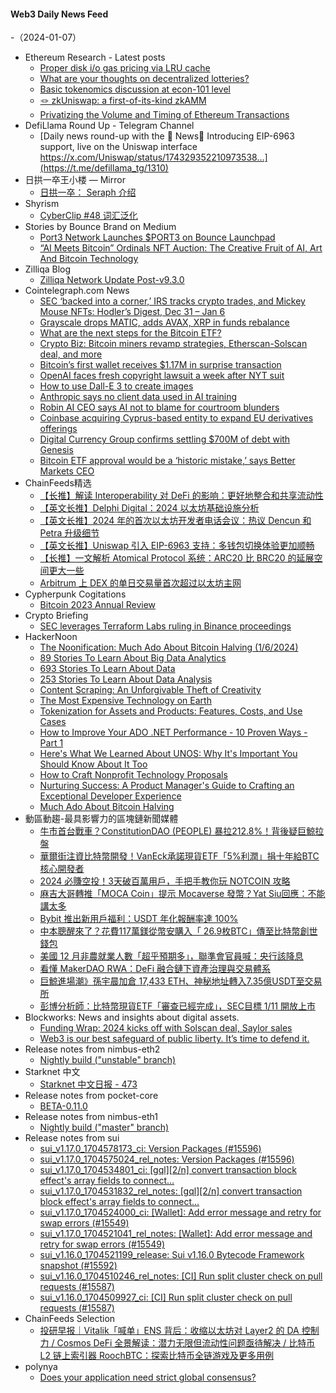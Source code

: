 #### Web3 Daily News Feed
-（2024-01-07）

- Ethereum Research - Latest posts
  - [Proper disk i/o gas pricing via LRU cache](https://ethresear.ch/t/proper-disk-i-o-gas-pricing-via-lru-cache/18146#post_7)
  - [What are your thoughts on decentralized lotteries?](https://ethresear.ch/t/what-are-your-thoughts-on-decentralized-lotteries/13089#post_3)
  - [Basic tokenomics discussion at econ-101 level](https://ethresear.ch/t/basic-tokenomics-discussion-at-econ-101-level/18110#post_4)
  - [🪢 zkUniswap: a first-of-its-kind zkAMM](https://ethresear.ch/t/zkuniswap-a-first-of-its-kind-zkamm/16839#post_16)
  - [Privatizing the Volume and Timing of Ethereum Transactions](https://ethresear.ch/t/privatizing-the-volume-and-timing-of-ethereum-transactions/16184#post_3)
- DefiLlama Round Up - Telegram Channel
  - [Daily news round-up with the 🦙 News📰 Introducing EIP-6963 support, live on the Uniswap interface https://x.com/Uniswap/status/174329352210973538...](https://t.me/defillama_tg/1310)
- 日拱一卒王小楼 — Mirror
  - [日拱一卒： Seraph 介绍](https://mirror.xyz/maskpad.eth/RN_h_x-TkTsGCdUtTuaYTb4u8e5Vbv5GQTfQRClRkwY)
- Shyrism
  - [CyberClip #48 词汇泛化](https://shyrz.me/cyberclip-48-generalization-of-vocabulary/)
- Stories by Bounce Brand on Medium
  - [Port3 Network Launches $PORT3 on Bounce Launchpad](https://bouncefinance.medium.com/port3-network-launches-port3-on-bounce-launchpad-4c1acd11c7f2?source=rss-74b4e5aa79f6------2)
  - [“AI Meets Bitcoin” Ordinals NFT Auction: The Creative Fruit of AI, Art And Bitcoin Technology](https://bouncefinance.medium.com/ai-meets-bitcoin-ordinals-nft-auction-the-creative-fruit-of-ai-art-and-bitcoin-technology-e028e19817a1?source=rss-74b4e5aa79f6------2)
- Zilliqa Blog
  - [Zilliqa Network Update Post-v9.3.0](https://blog.zilliqa.com/zilliqa-network-update-post-v9-3-0/)
- Cointelegraph.com News
  - [SEC ‘backed into a corner,’ IRS tracks crypto trades, and Mickey Mouse NFTs: Hodler’s Digest, Dec 31 – Jan 6](https://cointelegraph.com/magazine/sec-backed-into-a-corner-irs-tracks-crypto-trades-and-mickey-mouse-nfts-hodlers-digest-dec-31-jan-6/)
  - [Grayscale drops MATIC, adds AVAX, XRP in funds rebalance](https://cointelegraph.com/news/grayscale-drops-matic-adds-avax-xrp-funds-rebalance)
  - [What are the next steps for the Bitcoin ETF?](https://cointelegraph.com/news/what-next-steps-for-bitcoin-etf-sec)
  - [Crypto Biz: Bitcoin miners revamp strategies, Etherscan-Solscan deal, and more](https://cointelegraph.com/news/crypto-biz-bitcoin-miners-revamp-strategies-etherscan-solscan-deal)
  - [Bitcoin’s first wallet receives $1.17M in surprise transaction](https://cointelegraph.com/news/bitcoins-first-wallet-sees-1-17-m-in-surprise-transaction)
  - [OpenAI faces fresh copyright lawsuit a week after NYT suit](https://cointelegraph.com/news/openai-faces-fresh-copyright-lawsuit-a-week-after-nyt-suit)
  - [How to use Dall-E 3 to create images](https://cointelegraph.com/news/how-to-use-dall-e-3-to-create-images)
  - [Anthropic says no client data used in AI training](https://cointelegraph.com/news/anthropic-pledges-no-client-data-for-ai-training)
  - [Robin AI CEO says AI not to blame for courtroom blunders](https://cointelegraph.com/news/legal-ai-ceo-urges-addressing-courtroom-blunders-without-blaming-ai)
  - [Coinbase acquiring Cyprus-based entity to expand EU derivatives offerings](https://cointelegraph.com/news/coinbase-leverages-mifid-ii-to-enhance-european-derivatives-offerings)
  - [Digital Currency Group confirms settling $700M of debt with Genesis](https://cointelegraph.com/news/dcg-short-term-loans-genesis-creditors)
  - [Bitcoin ETF approval would be a ‘historic mistake,’ says Better Markets CEO](https://cointelegraph.com/news/spot-bitcoin-etf-mistake-better-markets)
- ChainFeeds精选
  - [【长推】解读 Interoperability 对 DeFi 的影响：更好地整合和共享流动性](https://twitter.com/tmel0211/status/1743454207989207107)
  - [【英文长推】Delphi Digital：2024 以太坊基础设施分析](https://twitter.com/delphi_digital/status/1743316504735535122)
  - [【英文长推】2024 年的首次以太坊开发者电话会议：热议 Dencun 和 Petra 升级细节](https://twitter.com/christine_dkim/status/1743276730398527924)
  - [【英文长推】Uniswap 引入 EIP-6963 支持：多钱包切换体验更加顺畅](https://twitter.com/Uniswap/status/1743293527289708590)
  - [【长推】一文解析 Atomical Protocol 系统：ARC20 比 BRC20 的延展空间更大一些](https://x.com/tmel0211/status/1743130206741901605)
  - [Arbitrum 上 DEX 的单日交易量首次超过以太坊主网](https://defillama.com/dexs/chains)
- Cypherpunk Cogitations
  - [Bitcoin 2023 Annual Review](https://blog.lopp.net/bitcoin-2023-annual-review/)
- Crypto Briefing
  - [SEC leverages Terraform Labs ruling in Binance proceedings](https://cryptobriefing.com/sec-leverages-terraform-labs-ruling-in-binance-proceedings/?utm_source=feed&utm_medium=rss)
- HackerNoon
  - [The Noonification: Much Ado About Bitcoin Halving (1/6/2024)](https://hackernoon.com/1-6-2024-noonification?source=rss)
  - [89 Stories To Learn About Big Data Analytics](https://hackernoon.com/89-stories-to-learn-about-big-data-analytics?source=rss)
  - [693 Stories To Learn About Data](https://hackernoon.com/693-stories-to-learn-about-data?source=rss)
  - [253 Stories To Learn About Data Analysis](https://hackernoon.com/253-stories-to-learn-about-data-analysis?source=rss)
  - [Content Scraping: An Unforgivable Theft of Creativity](https://hackernoon.com/content-scraping-an-unforgivable-theft-of-creativity?source=rss)
  - [The Most Expensive Technology on Earth](https://hackernoon.com/the-most-expensive-technology-on-earth?source=rss)
  - [Tokenization for Assets and Products: Features, Costs, and Use Cases](https://hackernoon.com/tokenization-for-assets-and-products-features-costs-and-use-cases?source=rss)
  - [How to Improve Your ADO .NET Performance - 10 Proven Ways - Part 1](https://hackernoon.com/how-to-improve-your-ado-net-performance-10-proven-ways-part-1?source=rss)
  - [Here's What We Learned About UNOS: Why It's Important You Should Know About It Too](https://hackernoon.com/heres-what-we-learned-about-unos-why-its-important-you-should-know-about-it-too?source=rss)
  - [How to Craft Nonprofit Technology Proposals](https://hackernoon.com/how-to-craft-nonprofit-technology-proposals?source=rss)
  - [Nurturing Success: A Product Manager's Guide to Crafting an Exceptional Developer Experience](https://hackernoon.com/nurturing-success-a-product-managers-guide-to-crafting-an-exceptional-developer-experience?source=rss)
  - [Much Ado About Bitcoin Halving](https://hackernoon.com/much-ado-about-bitcoin-halving?source=rss)
- 動區動趨-最具影響力的區塊鏈新聞媒體
  - [牛市首台戰車？ConstitutionDAO (PEOPLE) 暴拉212.8%！背後疑巨鯨拉盤](https://www.blocktempo.com/constitutiondao-people-surged-212-8-in-the-past-7-days/)
  - [華爾街注資比特幣開發！VanEck承諾現貨ETF「5%利潤」捐十年給BTC核心開發者](https://www.blocktempo.com/vaneck-plans-to-donate-5-percent-bitcoin-etf-profits-support-bitcoin-core-devs/)
  - [2024 必賺空投！3天破百萬用戶，手把手教你玩 NOTCOIN 攻略](https://www.blocktempo.com/airdrop-guide-for-2024-that-how-to-play-notcoin/)
  - [麻吉大哥轉推「MOCA Coin」提示 Mocaverse 發幣？Yat Siu回應：不能講太多](https://www.blocktempo.com/machi-retweeted-moca-coin-the-community-guessed-the-token-mocaverse-will-issue/)
  - [Bybit 推出新用戶福利：USDT 年化報酬率達 100%](https://www.blocktempo.com/bybit-promotion-for-new-user-2024/)
  - [中本聰醒來了？花費117萬鎂從幣安購入「 26.9枚BTC」傳至比特幣創世錢包](https://www.blocktempo.com/someone-bought-27-bitcoin-from-binance-and-deposited-into-satoshi-wallet/)
  - [美國 12 月非農就業人數「超乎預期多」，聯準會官員喊：央行該降息](https://www.blocktempo.com/us-nonfarm-payrolls-employment-beat-expectations-in-december/)
  - [看懂 MakerDAO RWA：DeFi 融合鏈下資產治理與交易體系](https://www.blocktempo.com/how-defi-projects-capture-off-chain-assets/)
  - [巨鯨進場潮》孫宇晨加倉 17,433 ETH、神秘地址轉入7.35億USDT至交易所](https://www.blocktempo.com/justin-sun-address-withdrew-17433-eth-from-binance/)
  - [彭博分析師：比特幣現貨ETF「審查已經完成」，SEC目標 1/11 開放上市](https://www.blocktempo.com/bloomberg-analyst-bitcoin-spot-etf-approval-basically-done/)
- Blockworks: News and insights about digital assets.
  - [Funding Wrap: 2024 kicks off with Solscan deal, Saylor sales](https://blockworks.co/news/2024-starts-solscan-saylor)
  - [Web3 is our best safeguard of public liberty. It’s time to defend it.](https://blockworks.co/news/web3-safeguard-public-liberty)
- Release notes from nimbus-eth2
  - [Nightly build ("unstable" branch)](https://github.com/status-im/nimbus-eth2/releases/tag/nightly)
- Starknet 中文
  - [Starknet 中文日报 - 473](https://starknetzh.substack.com/p/starknet-473)
- Release notes from pocket-core
  - [BETA-0.11.0](https://github.com/pokt-network/pocket-core/releases/tag/BETA-0.11.0)
- Release notes from nimbus-eth1
  - [Nightly build ("master" branch)](https://github.com/status-im/nimbus-eth1/releases/tag/nightly)
- Release notes from sui
  - [sui_v1.17.0_1704578173_ci: Version Packages (#15596)](https://github.com/MystenLabs/sui/releases/tag/sui_v1.17.0_1704578173_ci)
  - [sui_v1.17.0_1704575024_rel_notes: Version Packages (#15596)](https://github.com/MystenLabs/sui/releases/tag/sui_v1.17.0_1704575024_rel_notes)
  - [sui_v1.17.0_1704534801_ci: [gql][2/n] convert transaction block effect's array fields to connect…](https://github.com/MystenLabs/sui/releases/tag/sui_v1.17.0_1704534801_ci)
  - [sui_v1.17.0_1704531832_rel_notes: [gql][2/n] convert transaction block effect's array fields to connect…](https://github.com/MystenLabs/sui/releases/tag/sui_v1.17.0_1704531832_rel_notes)
  - [sui_v1.17.0_1704524000_ci: [Wallet]: Add error message and retry for swap errors (#15549)](https://github.com/MystenLabs/sui/releases/tag/sui_v1.17.0_1704524000_ci)
  - [sui_v1.17.0_1704521041_rel_notes: [Wallet]: Add error message and retry for swap errors (#15549)](https://github.com/MystenLabs/sui/releases/tag/sui_v1.17.0_1704521041_rel_notes)
  - [sui_v1.16.0_1704521199_release: Sui v1.16.0 Bytecode Framework snapshot (#15592)](https://github.com/MystenLabs/sui/releases/tag/sui_v1.16.0_1704521199_release)
  - [sui_v1.16.0_1704510246_rel_notes: [CI] Run split cluster check on pull requests (#15587)](https://github.com/MystenLabs/sui/releases/tag/sui_v1.16.0_1704510246_rel_notes)
  - [sui_v1.16.0_1704509927_ci: [CI] Run split cluster check on pull requests (#15587)](https://github.com/MystenLabs/sui/releases/tag/sui_v1.16.0_1704509927_ci)
- ChainFeeds Selection
  - [投研早报｜Vitalik「喊单」ENS 背后：收缩以太坊对 Layer2 的 DA 控制力 / Cosmos DeFi 全景解读：潜力无限但流动性问题亟待解决 / 比特币 L2 链上索引器 RoochBTC：探索比特币全链游戏及更多用例](https://substack.chainfeeds.xyz/p/vitalikens-layer2-da-cosmos-defi)
- polynya
  - [Does your application need strict global consensus?](https://polynya.mirror.xyz/B6sXybxh21xliL4XDxvX1X86UE4NmkTvcCHexxEa4PU)
